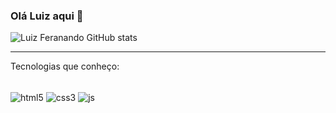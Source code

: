 ### Olá Luiz aqui 👋 ### 

![Luiz Feranando GitHub stats](https://github-readme-stats.vercel.app/api?username=luizkujo&show_icons=true&theme=transparent)

<hr>
  
  Tecnologias que conheço:

  <div style="display: inline_block"></br>
  <img align="center" alt="html5" src="https://img.shields.io/badge/HTML5-E34F26?style=for-the-badge&logo=html5&logoColor=white">
  <img align="center" alt="css3" src="https://img.shields.io/badge/CSS3-1572B6?style=for-the-badge&logo=css3&logoColor=white">
  <img align="center" alt="js" src="https://img.shields.io/badge/JavaScript-F7DF1E?style=for-the-badge&logo=javascript&logoColor=black">

  </div>

    


